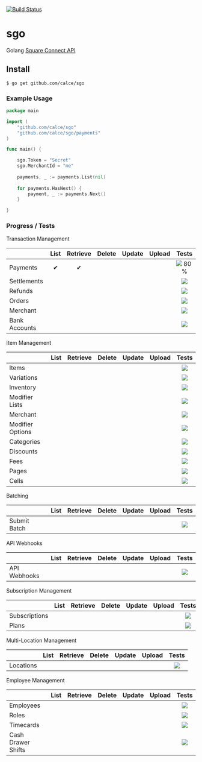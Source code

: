 [![Build Status](https://travis-ci.org/calce/sgo.svg)](https://travis-ci.org/calce/sgo)
# sgo
Golang [Square Connect API](https://connect.squareup.com)

## Install
```
$ go get github.com/calce/sgo
```

### Example Usage
```go
package main

import (
	"github.com/calce/sgo"
	"github.com/calce/sgo/payments"
)

func main() {

	sgo.Token = "Secret"
	sgo.MerchantId = "me"
	
	payments, _ := payments.List(nil)
	
	for payments.HasNext() {
		payment, _ := payments.Next()
	}

}
```
### Progress / Tests

Transaction Management

|                   | List | Retrieve | Delete | Update | Upload | Tests |
|-------------------|:----:|:--------:|:------:|:------:|:------:|:-----:|
| Payments          |  ✔   |    ✔     |        |        |        |![80%](http://bar.calce.co/50)|
| Settlements       |      |          |        |        |        |![](http://bar.calce.co/0) |
| Refunds           |      |          |        |        |        |![](http://bar.calce.co/0)|
| Orders            |      |          |        |        |        |![](http://bar.calce.co/0)|
| Merchant          |      |          |        |        |        |![](http://bar.calce.co/0)|
| Bank Accounts     |      |          |        |        |        |![](http://bar.calce.co/0)|



Item Management

|                   | List | Retrieve | Delete | Update | Upload | Tests |
|-------------------|:----:|:--------:|:------:|:------:|:------:|:-----:|
| Items             |      |          |        |        |        |![](http://bar.calce.co/0)|
| Variations        |      |          |        |        |        |![](http://bar.calce.co/0) |
| Inventory         |      |          |        |        |        |![](http://bar.calce.co/0)|
| Modifier Lists    |      |          |        |        |        |![](http://bar.calce.co/0)|
| Merchant          |      |          |        |        |        |![](http://bar.calce.co/0)|
| Modifier Options  |      |          |        |        |        |![](http://bar.calce.co/0)|
| Categories        |      |          |        |        |        |![](http://bar.calce.co/0)|
| Discounts         |      |          |        |        |        |![](http://bar.calce.co/0)|
| Fees              |      |          |        |        |        |![](http://bar.calce.co/0)|
| Pages             |      |          |        |        |        |![](http://bar.calce.co/0)|
| Cells             |      |          |        |        |        |![](http://bar.calce.co/0)|

Batching

|                   | List | Retrieve | Delete | Update | Upload | Tests |
|-------------------|:----:|:--------:|:------:|:------:|:------:|:-----:|
| Submit Batch      |      |          |        |        |        |![](http://bar.calce.co/0)|

API Webhooks

|                   | List | Retrieve | Delete | Update | Upload | Tests |
|-------------------|:----:|:--------:|:------:|:------:|:------:|:-----:|
| API Webhooks      |      |          |        |        |        |![](http://bar.calce.co/0)|

Subscription Management

|                   | List | Retrieve | Delete | Update | Upload | Tests |
|-------------------|:----:|:--------:|:------:|:------:|:------:|:-----:|
| Subscriptions     |      |          |        |        |        |![](http://bar.calce.co/0)|
| Plans             |      |          |        |        |        |![](http://bar.calce.co/0)|

Multi-Location Management

|                   | List | Retrieve | Delete | Update | Upload | Tests |
|-------------------|:----:|:--------:|:------:|:------:|:------:|:-----:|
| Locations         |      |          |        |        |        |![](http://bar.calce.co/0)|

Employee Management

|                     | List | Retrieve | Delete | Update | Upload | Tests |
|---------------------|:----:|:--------:|:------:|:------:|:------:|:-----:|
| Employees           |      |          |        |        |        |![](http://bar.calce.co/0)|
| Roles               |      |          |        |        |        |![](http://bar.calce.co/0) |
| Timecards           |      |          |        |        |        |![](http://bar.calce.co/0)|
| Cash Drawer Shifts  |      |          |        |        |        |![](http://bar.calce.co/0)|
